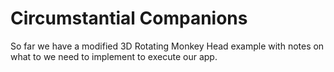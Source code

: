 # Circumstantial Companions

So far we have a modified 3D Rotating Monkey Head example with notes on what to we need to implement
to execute our app.